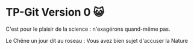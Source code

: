# TP-Git Version 0 😺
C'est pour le plaisir de la science : n'exagérons quand-même pas. 

Le Chêne un jour dit au roseau :
Vous avez bien sujet d'accuser la Nature


